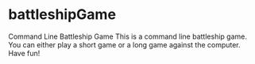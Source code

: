 # battleshipGame
Command Line Battleship Game
This is a command line battleship game. You can either play a short game or a long game against the computer.
Have fun!
